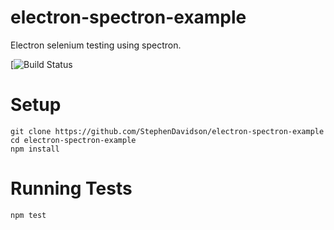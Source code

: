 # electron-spectron-example
Electron selenium testing using spectron.

[![Build Status](https://github.com/StephenDavidson/electron-spectron-example/actions/workflows/ci.yaml/badge.svg)

# Setup

```
git clone https://github.com/StephenDavidson/electron-spectron-example
cd electron-spectron-example
npm install
```

# Running Tests
```
npm test
```
